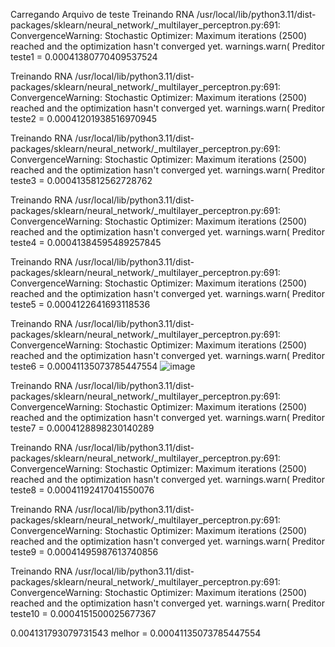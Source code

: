 Carregando Arquivo de teste
Treinando RNA
/usr/local/lib/python3.11/dist-packages/sklearn/neural_network/_multilayer_perceptron.py:691: ConvergenceWarning: Stochastic Optimizer: Maximum iterations (2500) reached and the optimization hasn't converged yet.
  warnings.warn(
Preditor
teste1 =  0.00041380770409537524

Treinando RNA
/usr/local/lib/python3.11/dist-packages/sklearn/neural_network/_multilayer_perceptron.py:691: ConvergenceWarning: Stochastic Optimizer: Maximum iterations (2500) reached and the optimization hasn't converged yet.
  warnings.warn(
Preditor
teste2 =  0.00041201938516970945

Treinando RNA
/usr/local/lib/python3.11/dist-packages/sklearn/neural_network/_multilayer_perceptron.py:691: ConvergenceWarning: Stochastic Optimizer: Maximum iterations (2500) reached and the optimization hasn't converged yet.
  warnings.warn(
Preditor
teste3 =  0.0004135812562728762

Treinando RNA
/usr/local/lib/python3.11/dist-packages/sklearn/neural_network/_multilayer_perceptron.py:691: ConvergenceWarning: Stochastic Optimizer: Maximum iterations (2500) reached and the optimization hasn't converged yet.
  warnings.warn(
Preditor
teste4 =  0.00041384595489257845

Treinando RNA
/usr/local/lib/python3.11/dist-packages/sklearn/neural_network/_multilayer_perceptron.py:691: ConvergenceWarning: Stochastic Optimizer: Maximum iterations (2500) reached and the optimization hasn't converged yet.
  warnings.warn(
Preditor
teste5 =  0.0004122641693118536

Treinando RNA
/usr/local/lib/python3.11/dist-packages/sklearn/neural_network/_multilayer_perceptron.py:691: ConvergenceWarning: Stochastic Optimizer: Maximum iterations (2500) reached and the optimization hasn't converged yet.
  warnings.warn(
Preditor
teste6 =  0.00041135073785447554
![image](https://github.com/user-attachments/assets/075ffff0-380d-4cea-8ef1-7cadb023ae0b)

Treinando RNA
/usr/local/lib/python3.11/dist-packages/sklearn/neural_network/_multilayer_perceptron.py:691: ConvergenceWarning: Stochastic Optimizer: Maximum iterations (2500) reached and the optimization hasn't converged yet.
  warnings.warn(
Preditor
teste7 =  0.0004128898230140289

Treinando RNA
/usr/local/lib/python3.11/dist-packages/sklearn/neural_network/_multilayer_perceptron.py:691: ConvergenceWarning: Stochastic Optimizer: Maximum iterations (2500) reached and the optimization hasn't converged yet.
  warnings.warn(
Preditor
teste8 =  0.00041192417041550076

Treinando RNA
/usr/local/lib/python3.11/dist-packages/sklearn/neural_network/_multilayer_perceptron.py:691: ConvergenceWarning: Stochastic Optimizer: Maximum iterations (2500) reached and the optimization hasn't converged yet.
  warnings.warn(
Preditor
teste9 =  0.00041495987613740856

Treinando RNA
/usr/local/lib/python3.11/dist-packages/sklearn/neural_network/_multilayer_perceptron.py:691: ConvergenceWarning: Stochastic Optimizer: Maximum iterations (2500) reached and the optimization hasn't converged yet.
  warnings.warn(
Preditor
teste10 =  0.0004151500025677367

0.004131793079731543
melhor  = 0.00041135073785447554
